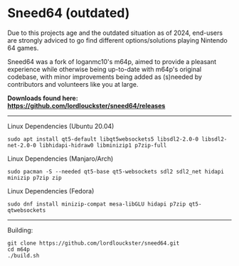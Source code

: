 # Sneed64 (outdated)
Due to this projects age and the outdated situation as of 2024, end-users are strongly adviced to go find different options/solutions playing Nintendo 64 games.

Sneed64 was a fork of loganmc10's m64p, aimed to provide a pleasant experience while otherwise being up-to-date with m64p's original codebase, with minor improvements being added as (s)needed by contributors and volunteers like you at large.

**Downloads found here: https://github.com/lordlouckster/sneed64/releases**
___

Linux Dependencies (Ubuntu 20.04)
```
sudo apt install qt5-default libqt5websockets5 libsdl2-2.0-0 libsdl2-net-2.0-0 libhidapi-hidraw0 libminizip1 p7zip-full
```
Linux Dependencies (Manjaro/Arch)
```
sudo pacman -S --needed qt5-base qt5-websockets sdl2 sdl2_net hidapi minizip p7zip zip
```
Linux Dependencies (Fedora)
```
sudo dnf install minizip-compat mesa-libGLU hidapi p7zip qt5-qtwebsockets
```
___
Building:
```
git clone https://github.com/lordlouckster/sneed64.git
cd m64p
./build.sh
```
